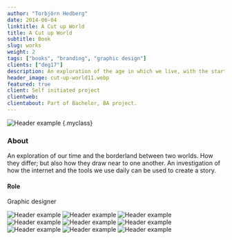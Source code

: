 ```yaml
---
author: "Torbjörn Hedberg"
date: 2014-06-04
linktitle: A Cut up World
title: A Cut up World
subtitle: Book
slug: works
weight: 2
tags: ["books", "branding", "graphic design"]
clients: ["deg17"]
description: An exploration of the age in which we live, with the starting point in our digital reality. From search suggestions being generated by algorithms, stories where created.
header_image: cut-up-world11.webp
featured: true
client: Self initiated project
clientweb:
clientabout: Part of Bachelor, BA project. 
---
```


![Header example](cut-up-world11.webp)
{.myclass}

### About
An exploration of our time and the borderland between two worlds. How they differ; but also how they draw near to one another. An investigation of how the internet and the tools we use daily can be used to create a story.

#### Role
Graphic designer

![Header example](cut-up-world2.webp)
![Header example](cut-up-world3.webp)
![Header example](cutup06.svg)
![Header example](cut-up-world4.webp)
![Header example](cutup07svg-02.svg)
![Header example](cut-up-world9.webp)
![Header example](cutup05-02.svg)
![Header example](cut-up-world10.webp)
![Header example](sjalvportratt.gif)



